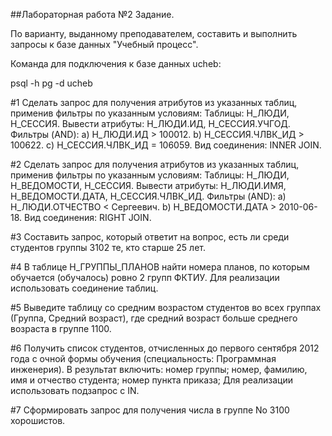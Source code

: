 ##Лабораторная работа №2
Задание.

По варианту, выданному преподавателем, составить и выполнить запросы к базе данных "Учебный процесс".

Команда для подключения к базе данных ucheb:

psql -h pg -d ucheb


#1
Сделать запрос для получения атрибутов из указанных таблиц, применив фильтры по указанным условиям:
Таблицы: Н_ЛЮДИ, Н_СЕССИЯ.
Вывести атрибуты: Н_ЛЮДИ.ИД, Н_СЕССИЯ.УЧГОД.
Фильтры (AND):
a) Н_ЛЮДИ.ИД > 100012.
b) Н_СЕССИЯ.ЧЛВК_ИД > 100622.
c) Н_СЕССИЯ.ЧЛВК_ИД = 106059.
Вид соединения: INNER JOIN.


#2
Сделать запрос для получения атрибутов из указанных таблиц, применив фильтры по указанным условиям:
Таблицы: Н_ЛЮДИ, Н_ВЕДОМОСТИ, Н_СЕССИЯ.
Вывести атрибуты: Н_ЛЮДИ.ИМЯ, Н_ВЕДОМОСТИ.ДАТА, Н_СЕССИЯ.ЧЛВК_ИД.
Фильтры (AND):
a) Н_ЛЮДИ.ОТЧЕСТВО < Сергеевич.
b) Н_ВЕДОМОСТИ.ДАТА > 2010-06-18.
Вид соединения: RIGHT JOIN.


#3
Составить запрос, который ответит на вопрос, есть ли среди студентов группы 3102 те, кто старше 25 лет.

#4
В таблице Н_ГРУППЫ_ПЛАНОВ найти номера планов, по которым обучается (обучалось) ровно 2 групп ФКТИУ.
Для реализации использовать соединение таблиц.

#5
Выведите таблицу со средним возрастом студентов во всех группах (Группа, Средний возраст), где средний возраст больше среднего возраста в группе 1100.

#6
Получить список студентов, отчисленных до первого сентября 2012 года с очной формы обучения (специальность: Программная инженерия). В результат включить:
номер группы;
номер, фамилию, имя и отчество студента;
номер пункта приказа;
Для реализации использовать подзапрос с IN.

#7
Сформировать запрос для получения числа в группе No 3100 хорошистов.
